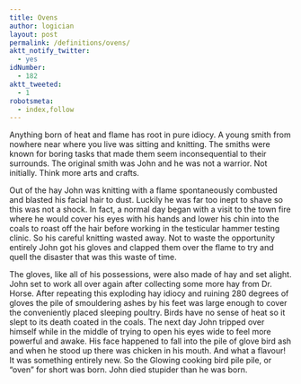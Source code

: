 ```yaml
---
title: Ovens
author: logician
layout: post
permalink: /definitions/ovens/
aktt_notify_twitter:
  - yes
idNumber:
  - 182
aktt_tweeted:
  - 1
robotsmeta:
  - index,follow
---
```

Anything born of heat and flame has root in pure idiocy. A young smith from nowhere near where you live was sitting and knitting. The smiths were known for boring tasks that made them seem inconsequential to their surrounds. The original smith was John and he was not a warrior. Not initially. Think more arts and crafts.

Out of the hay John was knitting with a flame spontaneously combusted and blasted his facial hair to dust. Luckily he was far too inept to shave so this was not a shock. In fact, a normal day began with a visit to the town fire where he would cover his eyes with his hands and lower his chin into the coals to roast off the hair before working in the testicular hammer testing clinic. So his careful knitting wasted away. Not to waste the opportunity entirely John got his gloves and clapped them over the flame to try and quell the disaster that was this waste of time.

The gloves, like all of his possessions, were also made of hay and set alight. John set to work all over again after collecting some more hay from Dr. Horse. After repeating this exploding hay idiocy and ruining 280 degrees of gloves the pile of smouldering ashes by his feet was large enough to cover the conveniently placed sleeping poultry. Birds have no sense of heat so it slept to its death coated in the coals. The next day John tripped over himself while in the middle of trying to open his eyes wide to feel more powerful and awake. His face happened to fall into the pile of glove bird ash and when he stood up there was chicken in his mouth. And what a flavour! It was something entirely new. So the Glowing cooking bird pile pile, or &#8220;oven&#8221; for short was born. John died stupider than he was born.